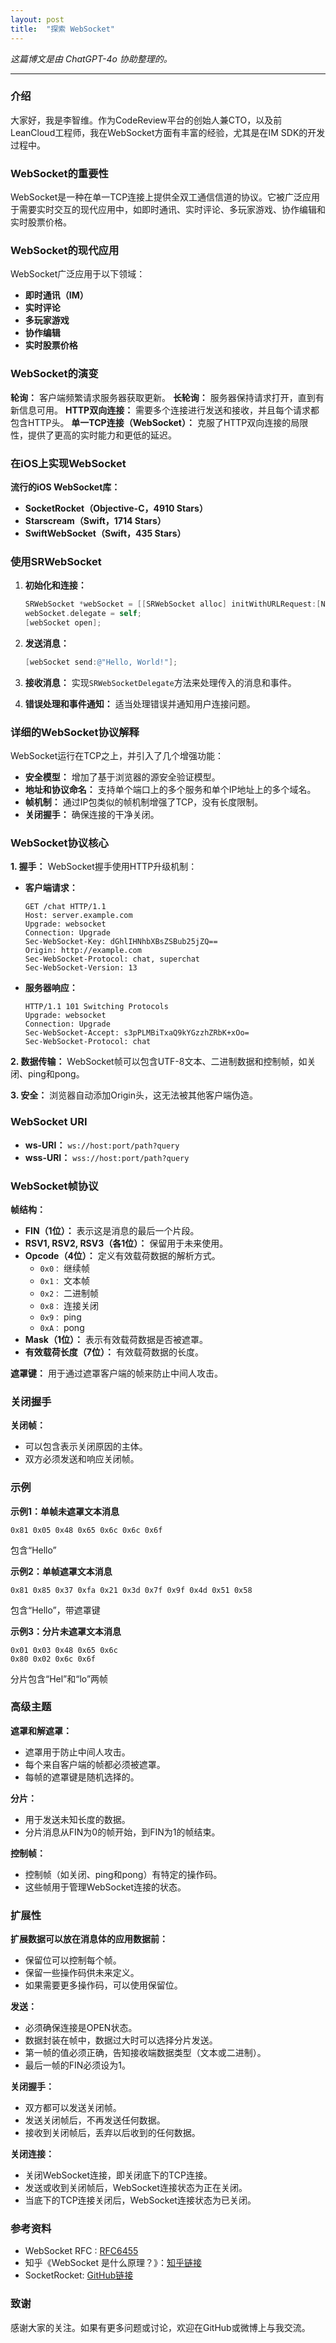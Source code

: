 ```yaml
---
layout: post
title:  "探索 WebSocket"
---
```


*这篇博文是由 ChatGPT-4o 协助整理的。*

---

### 介绍
大家好，我是李智维。作为CodeReview平台的创始人兼CTO，以及前LeanCloud工程师，我在WebSocket方面有丰富的经验，尤其是在IM SDK的开发过程中。

### WebSocket的重要性
WebSocket是一种在单一TCP连接上提供全双工通信信道的协议。它被广泛应用于需要实时交互的现代应用中，如即时通讯、实时评论、多玩家游戏、协作编辑和实时股票价格。

### WebSocket的现代应用
WebSocket广泛应用于以下领域：
- **即时通讯（IM）**
- **实时评论**
- **多玩家游戏**
- **协作编辑**
- **实时股票价格**

### WebSocket的演变
**轮询：** 客户端频繁请求服务器获取更新。
**长轮询：** 服务器保持请求打开，直到有新信息可用。
**HTTP双向连接：** 需要多个连接进行发送和接收，并且每个请求都包含HTTP头。
**单一TCP连接（WebSocket）：** 克服了HTTP双向连接的局限性，提供了更高的实时能力和更低的延迟。

### 在iOS上实现WebSocket

**流行的iOS WebSocket库：**
- **SocketRocket（Objective-C，4910 Stars）**
- **Starscream（Swift，1714 Stars）**
- **SwiftWebSocket（Swift，435 Stars）**

### 使用SRWebSocket

1. **初始化和连接：**
   ```objective-c
   SRWebSocket *webSocket = [[SRWebSocket alloc] initWithURLRequest:[NSURLRequest requestWithURL:[NSURL URLWithString:@"ws://echo.websocket.org"]]];
   webSocket.delegate = self;
   [webSocket open];
   ```

2. **发送消息：**
   ```objective-c
   [webSocket send:@"Hello, World!"];
   ```

3. **接收消息：**
   实现`SRWebSocketDelegate`方法来处理传入的消息和事件。

4. **错误处理和事件通知：**
   适当处理错误并通知用户连接问题。

### 详细的WebSocket协议解释

WebSocket运行在TCP之上，并引入了几个增强功能：
- **安全模型：** 增加了基于浏览器的源安全验证模型。
- **地址和协议命名：** 支持单个端口上的多个服务和单个IP地址上的多个域名。
- **帧机制：** 通过IP包类似的帧机制增强了TCP，没有长度限制。
- **关闭握手：** 确保连接的干净关闭。

### WebSocket协议核心

**1. 握手：**
   WebSocket握手使用HTTP升级机制：
   - **客户端请求：**
     ```http
     GET /chat HTTP/1.1
     Host: server.example.com
     Upgrade: websocket
     Connection: Upgrade
     Sec-WebSocket-Key: dGhlIHNhbXBsZSBub25jZQ==
     Origin: http://example.com
     Sec-WebSocket-Protocol: chat, superchat
     Sec-WebSocket-Version: 13
     ```

   - **服务器响应：**
     ```http
     HTTP/1.1 101 Switching Protocols
     Upgrade: websocket
     Connection: Upgrade
     Sec-WebSocket-Accept: s3pPLMBiTxaQ9kYGzzhZRbK+xOo=
     Sec-WebSocket-Protocol: chat
     ```

**2. 数据传输：**
   WebSocket帧可以包含UTF-8文本、二进制数据和控制帧，如关闭、ping和pong。

**3. 安全：**
   浏览器自动添加Origin头，这无法被其他客户端伪造。

### WebSocket URI

- **ws-URI：** `ws://host:port/path?query`
- **wss-URI：** `wss://host:port/path?query`

### WebSocket帧协议

**帧结构：**
- **FIN（1位）：** 表示这是消息的最后一个片段。
- **RSV1, RSV2, RSV3（各1位）：** 保留用于未来使用。
- **Opcode（4位）：** 定义有效载荷数据的解析方式。
  - `0x0：` 继续帧
  - `0x1：` 文本帧
  - `0x2：` 二进制帧
  - `0x8：` 连接关闭
  - `0x9：` ping
  - `0xA：` pong
- **Mask（1位）：** 表示有效载荷数据是否被遮罩。
- **有效载荷长度（7位）：** 有效载荷数据的长度。

**遮罩键：** 用于通过遮罩客户端的帧来防止中间人攻击。

### 关闭握手

**关闭帧：**
- 可以包含表示关闭原因的主体。
- 双方必须发送和响应关闭帧。

### 示例

**示例1：单帧未遮罩文本消息**
```hex
0x81 0x05 0x48 0x65 0x6c 0x6c 0x6f
```
包含“Hello”

**示例2：单帧遮罩文本消息**
```hex
0x81 0x85 0x37 0xfa 0x21 0x3d 0x7f 0x9f 0x4d 0x51 0x58
```
包含“Hello”，带遮罩键

**示例3：分片未遮罩文本消息**
```hex
0x01 0x03 0x48 0x65 0x6c
0x80 0x02 0x6c 0x6f
```
分片包含“Hel”和“lo”两帧

### 高级主题

**遮罩和解遮罩：**
- 遮罩用于防止中间人攻击。
- 每个来自客户端的帧都必须被遮罩。
- 每帧的遮罩键是随机选择的。

**分片：**
- 用于发送未知长度的数据。
- 分片消息从FIN为0的帧开始，到FIN为1的帧结束。

**控制帧：**
- 控制帧（如关闭、ping和pong）有特定的操作码。
- 这些帧用于管理WebSocket连接的状态。

### 扩展性

**扩展数据可以放在消息体的应用数据前：**
- 保留位可以控制每个帧。
- 保留一些操作码供未来定义。
- 如果需要更多操作码，可以使用保留位。

**发送：**
- 必须确保连接是OPEN状态。
- 数据封装在帧中，数据过大时可以选择分片发送。
- 第一帧的值必须正确，告知接收端数据类型（文本或二进制）。
- 最后一帧的FIN必须设为1。

**关闭握手：**
- 双方都可以发送关闭帧。
- 发送关闭帧后，不再发送任何数据。
- 接收到关闭帧后，丢弃以后收到的任何数据。

**关闭连接：**
- 关闭WebSocket连接，即关闭底下的TCP连接。
- 发送或收到关闭帧后，WebSocket连接状态为正在关闭。
- 当底下的TCP连接关闭后，WebSocket连接状态为已关闭。

### 参考资料

- WebSocket RFC : [RFC6455](https://tools.ietf.org/html/rfc6455)
- 知乎《WebSocket 是什么原理？》：[知乎链接](https://www.zhihu.com/question/20215561)
- SocketRocket: [GitHub链接](https://github.com/square/SocketRocket)

### 致谢
感谢大家的关注。如果有更多问题或讨论，欢迎在GitHub或微博上与我交流。

